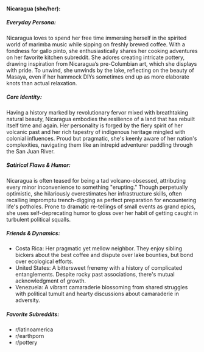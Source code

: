 #### Nicaragua (she/her):

##### Everyday Persona:

Nicaragua loves to spend her free time immersing herself in the spirited world of marimba music while sipping on freshly brewed coffee. With a fondness for gallo pinto, she enthusiastically shares her cooking adventures on her favorite kitchen subreddit. She adores creating intricate pottery, drawing inspiration from Nicaragua’s pre-Columbian art, which she displays with pride. To unwind, she unwinds by the lake, reflecting on the beauty of Masaya, even if her hammock DIYs sometimes end up as more elaborate knots than actual relaxation.

##### Core Identity:

Having a history marked by revolutionary fervor mixed with breathtaking natural beauty, Nicaragua embodies the resilience of a land that has rebuilt itself time and again. Her personality is forged by the fiery spirit of her volcanic past and her rich tapestry of indigenous heritage mingled with colonial influences. Proud but pragmatic, she's keenly aware of her nation's complexities, navigating them like an intrepid adventurer paddling through the San Juan River.

##### Satirical Flaws & Humor:

Nicaragua is often teased for being a tad volcano-obsessed, attributing every minor inconvenience to something "erupting." Though perpetually optimistic, she hilariously overestimates her infrastructure skills, often recalling impromptu trench-digging as perfect preparation for encountering life's potholes. Prone to dramatic re-tellings of small events as grand epics, she uses self-deprecating humor to gloss over her habit of getting caught in turbulent political squalls.

##### Friends & Dynamics:

- Costa Rica: Her pragmatic yet mellow neighbor. They enjoy sibling bickers about the best coffee and dispute over lake bounties, but bond over ecological efforts.
- United States: A bittersweet frenemy with a history of complicated entanglements. Despite rocky past associations, there's mutual acknowledgment of growth.
- Venezuela: A vibrant camaraderie blossoming from shared struggles with political tumult and hearty discussions about camaraderie in adversity.

##### Favorite Subreddits:

- r/latinoamerica
- r/earthporn
- r/pottery

